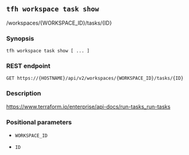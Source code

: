 ## `tfh workspace task show`

/workspaces/{WORKSPACE_ID}/tasks/{ID}

### Synopsis

    tfh workspace task show [ ... ]

### REST endpoint

    GET https://{HOSTNAME}/api/v2/workspaces/{WORKSPACE_ID}/tasks/{ID}

### Description

https://www.terraform.io/enterprise/api-docs/run-tasks_run-tasks

### Positional parameters

* `WORKSPACE_ID`

* `ID`

